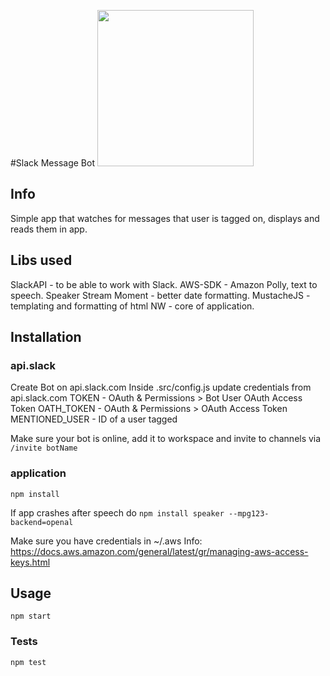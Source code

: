 #Slack Message Bot
<img src="https://i.imgur.com/HIwstWl.png" width="250" height="250">

## Info

Simple app that watches for messages that user is tagged on, displays and reads them in app.

## Libs used

SlackAPI - to be able to work with Slack.
AWS-SDK - Amazon Polly, text to speech.
Speaker
Stream
Moment - better date formatting.
MustacheJS - templating and formatting of html
NW - core of application.

## Installation

### api.slack

Create Bot on api.slack.com
Inside .src/config.js update credentials from api.slack.com
TOKEN - OAuth & Permissions > Bot User OAuth Access Token
OATH_TOKEN - OAuth & Permissions > OAuth Access Token
MENTIONED_USER - ID of a user tagged

Make sure your bot is online, add it to workspace and invite to channels via `/invite botName`

### application

```
npm install
```

If app crashes after speech do `npm install speaker --mpg123-backend=openal`

Make sure you have credentials in ~/.aws
Info: https://docs.aws.amazon.com/general/latest/gr/managing-aws-access-keys.html

## Usage

```
npm start
```

### Tests

```
npm test
```
